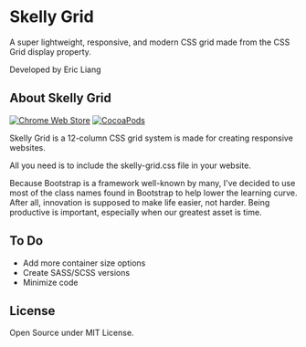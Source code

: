 # Skelly Grid
A super lightweight, responsive, and modern CSS grid made from the CSS Grid display property.

Developed by Eric Liang

## About Skelly Grid

[![Chrome Web Store](https://img.shields.io/chrome-web-store/price/nimelepbpejjlbmoobocpfnjhihnpked.svg)]()
[![CocoaPods](https://img.shields.io/cocoapods/l/AFNetworking.svg)]()

Skelly Grid is a 12-column CSS grid system is made for creating responsive websites.

All you need is to include the skelly-grid.css file in your website.

Because Bootstrap is a framework well-known by many, I've decided to use most of the class names found in Bootstrap to help lower the learning curve.
After all, innovation is supposed to make life easier, not harder. Being productive is important, especially when our greatest asset is time.

## To Do

- Add more container size options
- Create SASS/SCSS versions
- Minimize code

## License

Open Source under MIT License.
